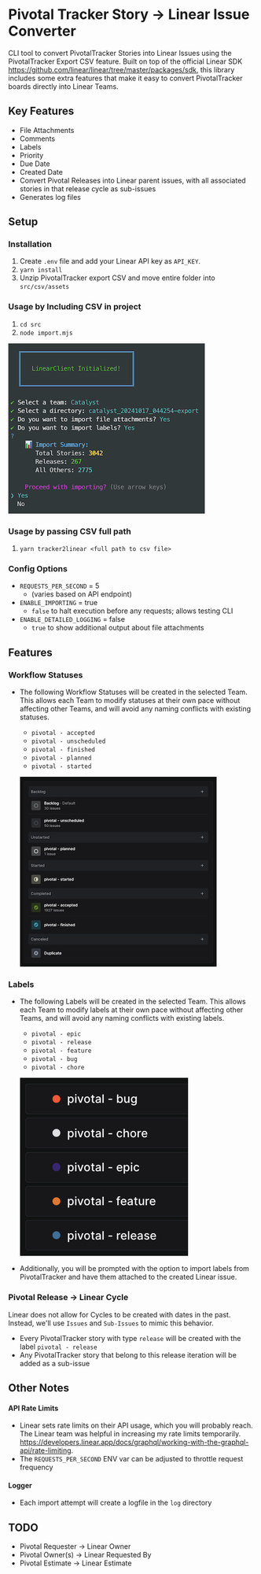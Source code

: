 # Pivotal Tracker Story -> Linear Issue Converter
CLI tool to convert PivotalTracker Stories into Linear Issues using the PivotalTracker Export CSV feature. Built on top of the official Linear SDK https://github.com/linear/linear/tree/master/packages/sdk, this library includes some extra features that make it easy to convert PivotalTracker boards directly into Linear Teams.

## Key Features
- File Attachments
- Comments
- Labels
- Priority
- Due Date
- Created Date
- Convert Pivotal Releases into Linear parent issues, with all associated stories in that release cycle as sub-issues
- Generates log files

## Setup
### Installation
1. Create `.env` file and add your Linear API key as `API_KEY`.
2. `yarn install`
3. Unzip PivotalTracker export CSV and move entire folder into `src/csv/assets`

### Usage by Including CSV in project
1. `cd src`
2. `node import.mjs`

![alt text](image-3.png)

### Usage by passing CSV full path

1. `yarn tracker2linear <full path to csv file>`
  
### Config Options
- `REQUESTS_PER_SECOND` = 5
  - (varies based on API endpoint)
- `ENABLE_IMPORTING` = true
  - `false` to halt execution before any requests; allows testing CLI
- `ENABLE_DETAILED_LOGGING` = false
  - `true` to show additional output about file attachments


## Features
### Workflow Statuses
- The following Workflow Statuses will be created in the selected Team. This allows each Team to modify statuses at their own pace without affecting other Teams, and will avoid any naming conflicts with existing statuses.
  - `pivotal - accepted`
  - `pivotal - unscheduled`
  - `pivotal - finished`
  - `pivotal - planned`
  - `pivotal - started`

  ![alt text](image-2.png)

### Labels
- The following Labels will be created in the selected Team. This allows each Team to modify labels at their own pace without affecting other Teams, and will avoid any naming conflicts with existing labels.
  - `pivotal - epic`
  - `pivotal - release`
  - `pivotal - feature`
  - `pivotal - bug`
  - `pivotal - chore`

  ![alt text](image.png)

- Additionally, you will be prompted with the option to import labels from PivotalTracker and have them attached to the created Linear issue.


### Pivotal Release -> Linear Cycle
Linear does not allow for Cycles to be created with dates in the past. Instead, we'll use `Issues` and `Sub-Issues` to mimic this behavior.
  - Every PivotalTracker story with type `release` will be created with the label `pivotal - release`
  - Any PivotalTracker story that belong to this release iteration will be added as a sub-issue

## Other Notes
#### API Rate Limits
- Linear sets rate limits on their API usage, which you will probably reach. The Linear team was helpful in increasing my rate limits temporarily. https://developers.linear.app/docs/graphql/working-with-the-graphql-api/rate-limiting.
- The `REQUESTS_PER_SECOND` ENV var can be adjusted to throttle request frequency

#### Logger
- Each import attempt will create a logfile in the `log` directory


## TODO
- Pivotal Requester -> Linear Owner
- Pivotal Owner(s) -> Linear Requested By
- Pivotal Estimate -> Linear Estimate
